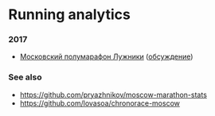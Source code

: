 # Running analytics

### 2017

- [Московский полумарафон Лужники](moscow-hm-2017.ipynb) ([обсуждение](https://www.facebook.com/thebronevichok/posts/1866481423363720?pnref=story))

### See also

- https://github.com/pryazhnikov/moscow-marathon-stats
- https://github.com/lovasoa/chronorace-moscow
